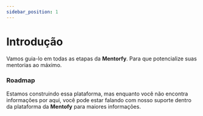 ```yaml
---
sidebar_position: 1
---
```


# Introdução

Vamos guia-lo em todas as etapas da **Mentorfy**. Para que potencialize suas mentorias ao máximo.

### Roadmap

Estamos construindo essa plataforma, mas enquanto você não encontra informações por aqui, 
você pode estar falando com nosso suporte dentro da plataforma da **Mentofy** para maiores informações.

<!-- ```bash
cd my-website
npm run start
``` -->
